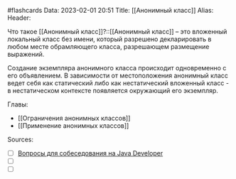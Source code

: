 #flashcards
Data: 2023-02-01 20:51
Title: [[Анонимный класс]]
Alias:
Header:

Что такое [[Анонимный класс]]?::[[Анонимный класс]] – это вложенный локальный класс без имени, который разрешено декларировать в любом месте обрамляющего класса, разрешающем размещение выражений.
<!--SR:!2023-11-03,10,650-->

Создание экземпляра анонимного класса происходит одновременно с его объявлением. В зависимости от местоположения анонимный класс ведет себя как статический либо как нестатический вложенный класс - в нестатическом контексте появляется окружающий его экземпляр.



Главы:
- [[Ограничения анонимных классов]]
- [[Применение анонимных классов]]


Sources:
- [ ] [Вопросы для собеседования на Java Developer](https://github.com/enhorse/java-interview/blob/master/README.md#%D0%9E%D0%9E%D0%9F)
- [ ] []()
- [ ] []()

